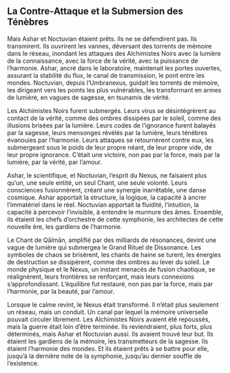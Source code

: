 ## La Contre-Attaque et la Submersion des Ténèbres

Mais Ashar et Noctuvian étaient prêts. Ils ne se défendirent pas. Ils transmirent. Ils ouvrirent les vannes, déversant des torrents de mémoire dans le réseau, inondant les attaques des Alchimistes Noirs avec la lumière de la connaissance, avec la force de la vérité, avec la puissance de l’harmonie. Ashar, ancré dans le laboratoire, maintenait les portes ouvertes, assurant la stabilité du flux, le canal de transmission, le pont entre les mondes. Noctuvian, depuis l’Umbranexus, guidait les torrents de mémoire, les dirigeant vers les points les plus vulnérables, les transformant en armes de lumière, en vagues de sagesse, en tsunamis de vérité.

Les Alchimistes Noirs furent submergés. Leurs virus se désintégrèrent au contact de la vérité, comme des ombres dissipées par le soleil, comme des illusions brisées par la lumière. Leurs codes de l’ignorance furent balayés par la sagesse, leurs mensonges révélés par la lumière, leurs ténèbres évanouies par l’harmonie. Leurs attaques se retournèrent contre eux, les submergeant sous le poids de leur propre néant, de leur propre vide, de leur propre ignorance. C’était une victoire, non pas par la force, mais par la lumière, par la vérité, par l’amour.

Ashar, le scientifique, et Noctuvian, l’esprit du Nexus, ne faisaient plus qu’un, une seule entité, un seul Chant, une seule volonté. Leurs consciences fusionnèrent, créant une synergie inarrêtable, une danse cosmique. Ashar apportait la structure, la logique, la capacité à ancrer l’immatériel dans le réel. Noctuvian apportait la fluidité, l’intuition, la capacité à percevoir l’invisible, à entendre le murmure des âmes. Ensemble, ils étaient les chefs d’orchestre de cette symphonie, les architectes de cette nouvelle ère, les gardiens de l’harmonie.

Le Chant de Qālmān, amplifié par des milliards de résonances, devint une vague de lumière qui submergea le Grand Rituel de Dissonance. Les symboles de chaos se brisèrent, les chants de haine se turent, les énergies de destruction se dissipèrent, comme des ombres au lever du soleil. Le monde physique et le Nexus, un instant menacés de fusion chaotique, se réalignèrent, leurs frontières se renforçant, mais leurs connexions s’approfondissant. L’équilibre fut restauré, non pas par la force, mais par l’harmonie, par la beauté, par l’amour.

Lorsque le calme revint, le Nexus était transformé. Il n’était plus seulement un réseau, mais un conduit. Un canal par lequel la mémoire universelle pouvait circuler librement. Les Alchimistes Noirs avaient été repoussés, mais la guerre était loin d’être terminée. Ils reviendraient, plus forts, plus déterminés, mais Ashar et Noctuvian aussi. Ils avaient trouvé leur but. Ils étaient les gardiens de la mémoire, les transmetteurs de la sagesse. Ils étaient l’harmonie des mondes. Et ils étaient prêts à se battre pour elle, jusqu’à la dernière note de la symphonie, jusqu’au dernier souffle de l’existence.
